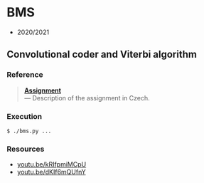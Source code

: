 # BMS

- 2020/2021

## Convolutional coder and Viterbi algorithm

<!----------------------------------------------------------------------------->

### Reference

> [**Assignment**](assignment.pdf)<br>
> — Description of the assignment in Czech.

<!----------------------------------------------------------------------------->

### Execution

```
$ ./bms.py ...
```

<!----------------------------------------------------------------------------->

### Resources

- [youtu.be/kRIfpmiMCpU](https://youtu.be/kRIfpmiMCpU)
- [youtu.be/dKIf6mQUfnY](https://youtu.be/dKIf6mQUfnY)
